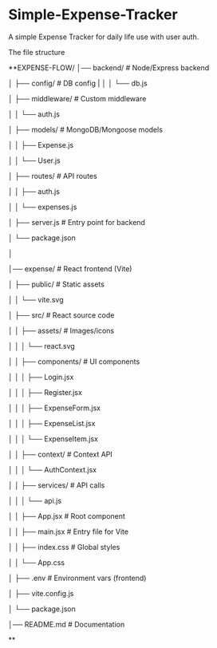 # Simple-Expense-Tracker
A simple Expense Tracker for daily life use with user auth.


The file structure 

**EXPENSE-FLOW/
│── backend/                  # Node/Express backend

│   ├── config/               # DB config
|
│   │   └── db.js

│   ├── middleware/           # Custom middleware

│   │   └── auth.js

│   ├── models/               # MongoDB/Mongoose models

│   │   ├── Expense.js

│   │   └── User.js

│   ├── routes/               # API routes

│   │   ├── auth.js

│   │   └── expenses.js

│   ├── server.js             # Entry point for backend

│   └── package.json

│

│── expense/                  # React frontend (Vite)

│   ├── public/               # Static assets

│   │   └── vite.svg

│   ├── src/                  # React source code

│   │   ├── assets/           # Images/icons

│   │   │   └── react.svg

│   │   ├── components/       # UI components

│   │   │   ├── Login.jsx

│   │   │   ├── Register.jsx

│   │   │   ├── ExpenseForm.jsx

│   │   │   ├── ExpenseList.jsx

│   │   │   └── ExpenseItem.jsx

│   │   ├── context/          # Context API

│   │   │   └── AuthContext.jsx

│   │   ├── services/         # API calls

│   │   │   └── api.js

│   │   ├── App.jsx           # Root component

│   │   ├── main.jsx          # Entry file for Vite

│   │   ├── index.css         # Global styles

│   │   └── App.css

│   ├── .env                  # Environment vars (frontend)

│   ├── vite.config.js

│   └── package.json

│── README.md                 # Documentation

**






